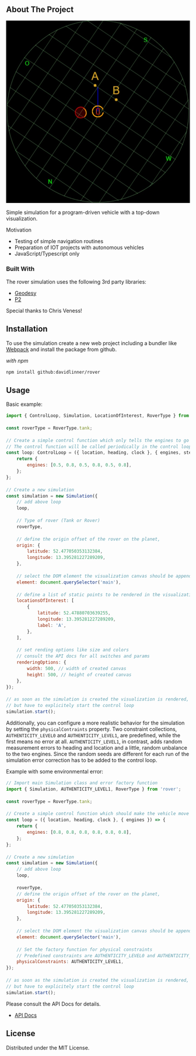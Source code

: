 ## About The Project

[![Rover Simulation][product-screenshot]](/)

Simple simulation for a program-driven vehicle with a top-down visualization.

Motivation

-   Testing of simple navigation routines
-   Preparation of IOT projects with autonomous vehicles
-   JavaScript/Typescript only

### Built With

The rover simulation uses the following 3rd party libraries:

-   [Geodesy](http://www.movable-type.co.uk/scripts/geodesy-library.html)
-   [P2](https://github.com/schteppe/p2.js)

Special thanks to Chris Veness!

## Installation

To use the simulation create a new web project including a bundler like [Webpack](https://webpack.js.org/) and install
the package from github.

_with npm_

```sh
npm install github:davidlinner/rover
```

<!-- USAGE EXAMPLES -->

## Usage

Basic example:

```js
import { ControlLoop, Simulation, LocationOfInterest, RoverType } from 'rover';

const roverType = RoverType.tank;

// Create a simple control function which only tells the engines to go forward, left a bit slower, so we drive in a circle
// The control function will be called periodically in the control loop
const loop: ControlLoop = ({ location, heading, clock }, { engines, steering }) => {
	return {
		engines: [0.5, 0.8, 0.5, 0.8, 0.5, 0.8],
	};
};

// Create a new simulation
const simulation = new Simulation({
	// add above loop
	loop,

	// Type of rover (Tank or Rover)
	roverType,

	// define the origin offset of the rover on the planet,
	origin: {
		latitude: 52.477050353132384,
		longitude: 13.395281227289209,
	},

	// select the DOM element the visualization canvas should be appended to as child
	element: document.querySelector('main'),

	// define a list of static points to be rendered in the visualization (nice for waypoints)
	locationsOfInterest: [
		{
			latitude: 52.47880703639255,
			longitude: 13.395281227289209,
			label: 'A',
		},
	],

	// set rending options like size and colors
	// consult the API docs for all switches and params
	renderingOptions: {
		width: 500, // width of created canvas
		height: 500, // height of created canvas
	},
});

// as soon as the simulation is created the visualization is rendered,
// but have to explicitely start the control loop
simulation.start();
```

Additionally, you can configure a more realistic behavior for the simulation
by setting the `physicalContraints` property. Two constraint collections, `AUTHENTICITY_LEVEL0` and `AUTHENTICITY_LEVEL1`,
are predefined, while the first means no error at all. `AUTHENTICITY_LEVEL1`, in contrast, adds
random measurement errors to heading and location and a little, random unbalance to the two engines.
Since the random seeds are different for each run of the simulation error correction has to
be added to the control loop.

Example with some environmental error:

```js
// Import main Simulation class and error factory function
import { Simulation, AUTHENTICITY_LEVEL1, RoverType } from 'rover';

const roverType = RoverType.tank;

// Create a simple control function which should make the vehicle move straight forward
const loop = ({ location, heading, clock }, { engines }) => {
	return {
		engines: [0.8, 0.8, 0.8, 0.8, 0.8, 0.8],
	};
};

// Create a new simulation
const simulation = new Simulation({
	// add above loop
	loop,

	roverType,
	// define the origin offset of the rover on the planet,
	origin: {
		latitude: 52.477050353132384,
		longitude: 13.395281227289209,
	},

	// select the DOM element the visualization canvas should be appended to as child
	element: document.querySelector('main'),

	// Set the factory function for physical constraints
	// Predefined constraints are AUTHENTICITY_LEVEL0 and AUTHENTICITY_LEVEL1, while first means no error
	physicalConstraints: AUTHENTICITY_LEVEL1,
});

// as soon as the simulation is created the visualization is rendered,
// but have to explicitely start the control loop
simulation.start();
```

Please consult the API Docs for details.

-   [API Docs](https://davidlinner.github.io/rover/)

## License

Distributed under the MIT License.

[product-screenshot]: images/screenshot.jpg
